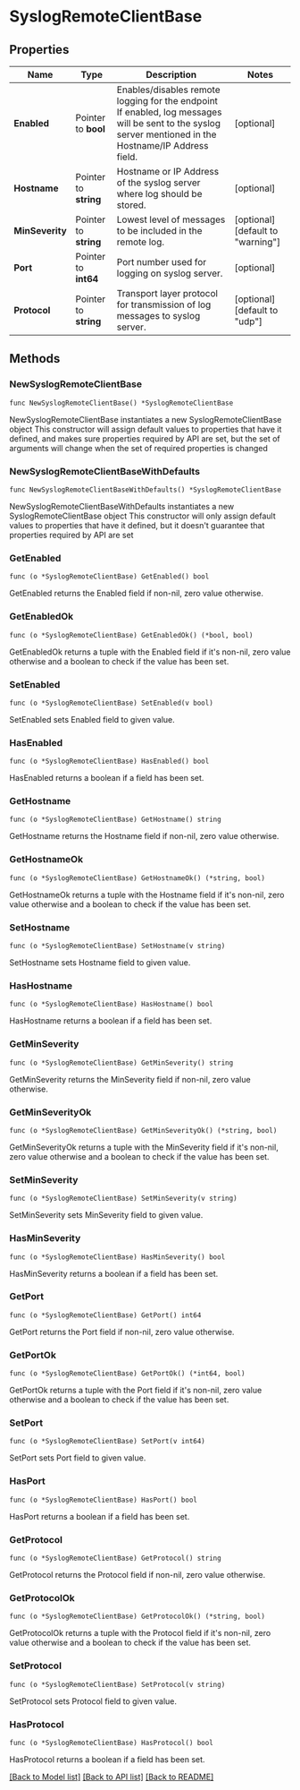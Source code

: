 # SyslogRemoteClientBase

## Properties

Name | Type | Description | Notes
------------ | ------------- | ------------- | -------------
**Enabled** | Pointer to **bool** | Enables/disables remote logging for the endpoint If enabled, log messages will be sent to the syslog server mentioned in the Hostname/IP Address field. | [optional] 
**Hostname** | Pointer to **string** | Hostname or IP Address of the syslog server where log should be stored. | [optional] 
**MinSeverity** | Pointer to **string** | Lowest level of messages to be included in the remote log. | [optional] [default to "warning"]
**Port** | Pointer to **int64** | Port number used for logging on syslog server. | [optional] 
**Protocol** | Pointer to **string** | Transport layer protocol for transmission of log messages to syslog server. | [optional] [default to "udp"]

## Methods

### NewSyslogRemoteClientBase

`func NewSyslogRemoteClientBase() *SyslogRemoteClientBase`

NewSyslogRemoteClientBase instantiates a new SyslogRemoteClientBase object
This constructor will assign default values to properties that have it defined,
and makes sure properties required by API are set, but the set of arguments
will change when the set of required properties is changed

### NewSyslogRemoteClientBaseWithDefaults

`func NewSyslogRemoteClientBaseWithDefaults() *SyslogRemoteClientBase`

NewSyslogRemoteClientBaseWithDefaults instantiates a new SyslogRemoteClientBase object
This constructor will only assign default values to properties that have it defined,
but it doesn't guarantee that properties required by API are set

### GetEnabled

`func (o *SyslogRemoteClientBase) GetEnabled() bool`

GetEnabled returns the Enabled field if non-nil, zero value otherwise.

### GetEnabledOk

`func (o *SyslogRemoteClientBase) GetEnabledOk() (*bool, bool)`

GetEnabledOk returns a tuple with the Enabled field if it's non-nil, zero value otherwise
and a boolean to check if the value has been set.

### SetEnabled

`func (o *SyslogRemoteClientBase) SetEnabled(v bool)`

SetEnabled sets Enabled field to given value.

### HasEnabled

`func (o *SyslogRemoteClientBase) HasEnabled() bool`

HasEnabled returns a boolean if a field has been set.

### GetHostname

`func (o *SyslogRemoteClientBase) GetHostname() string`

GetHostname returns the Hostname field if non-nil, zero value otherwise.

### GetHostnameOk

`func (o *SyslogRemoteClientBase) GetHostnameOk() (*string, bool)`

GetHostnameOk returns a tuple with the Hostname field if it's non-nil, zero value otherwise
and a boolean to check if the value has been set.

### SetHostname

`func (o *SyslogRemoteClientBase) SetHostname(v string)`

SetHostname sets Hostname field to given value.

### HasHostname

`func (o *SyslogRemoteClientBase) HasHostname() bool`

HasHostname returns a boolean if a field has been set.

### GetMinSeverity

`func (o *SyslogRemoteClientBase) GetMinSeverity() string`

GetMinSeverity returns the MinSeverity field if non-nil, zero value otherwise.

### GetMinSeverityOk

`func (o *SyslogRemoteClientBase) GetMinSeverityOk() (*string, bool)`

GetMinSeverityOk returns a tuple with the MinSeverity field if it's non-nil, zero value otherwise
and a boolean to check if the value has been set.

### SetMinSeverity

`func (o *SyslogRemoteClientBase) SetMinSeverity(v string)`

SetMinSeverity sets MinSeverity field to given value.

### HasMinSeverity

`func (o *SyslogRemoteClientBase) HasMinSeverity() bool`

HasMinSeverity returns a boolean if a field has been set.

### GetPort

`func (o *SyslogRemoteClientBase) GetPort() int64`

GetPort returns the Port field if non-nil, zero value otherwise.

### GetPortOk

`func (o *SyslogRemoteClientBase) GetPortOk() (*int64, bool)`

GetPortOk returns a tuple with the Port field if it's non-nil, zero value otherwise
and a boolean to check if the value has been set.

### SetPort

`func (o *SyslogRemoteClientBase) SetPort(v int64)`

SetPort sets Port field to given value.

### HasPort

`func (o *SyslogRemoteClientBase) HasPort() bool`

HasPort returns a boolean if a field has been set.

### GetProtocol

`func (o *SyslogRemoteClientBase) GetProtocol() string`

GetProtocol returns the Protocol field if non-nil, zero value otherwise.

### GetProtocolOk

`func (o *SyslogRemoteClientBase) GetProtocolOk() (*string, bool)`

GetProtocolOk returns a tuple with the Protocol field if it's non-nil, zero value otherwise
and a boolean to check if the value has been set.

### SetProtocol

`func (o *SyslogRemoteClientBase) SetProtocol(v string)`

SetProtocol sets Protocol field to given value.

### HasProtocol

`func (o *SyslogRemoteClientBase) HasProtocol() bool`

HasProtocol returns a boolean if a field has been set.


[[Back to Model list]](../README.md#documentation-for-models) [[Back to API list]](../README.md#documentation-for-api-endpoints) [[Back to README]](../README.md)



